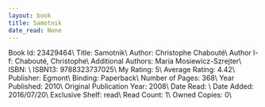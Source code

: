 ```yaml
---
layout: book
title: Samotnik
date_read: None
---
```


Book Id: 23429464\ 
Title: Samotnik\ 
Author: Christophe Chabouté\ 
Author l-f: Chabouté, Christophe\ 
Additional Authors: Maria Mosiewicz-Szrejter\ 
ISBN: \ 
ISBN13: 9788323737025\ 
My Rating: 5\ 
Average Rating: 4.42\ 
Publisher: Egmont\ 
Binding: Paperback\ 
Number of Pages: 368\ 
Year Published: 2010\ 
Original Publication Year: 2008\ 
Date Read: \ 
Date Added: 2016/07/20\ 
Exclusive Shelf: read\ 
Read Count: 1\ 
Owned Copies: 0\ 


